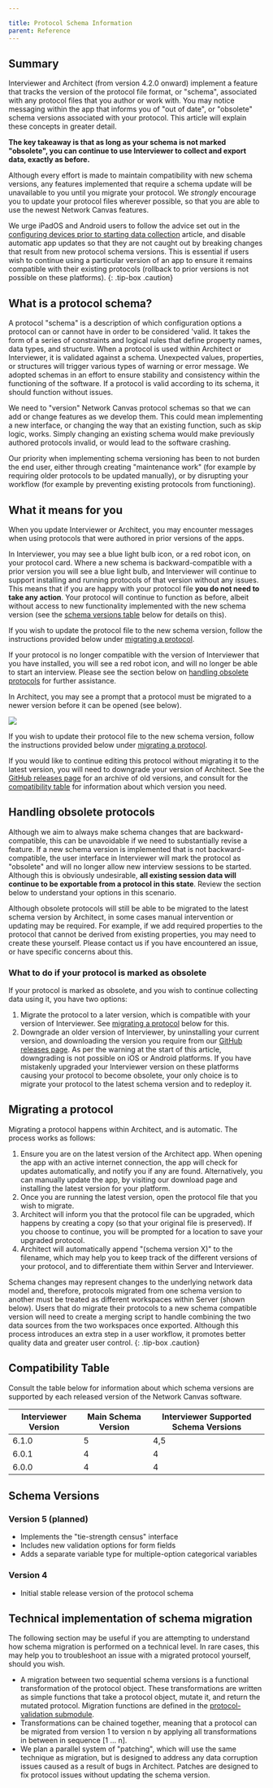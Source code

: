 ```yaml
---

title: Protocol Schema Information
parent: Reference
---
```


## Summary

Interviewer and Architect (from version 4.2.0 onward) implement a feature that tracks the version of the protocol file format, or "schema", associated with any protocol files that you author or work with. You may notice messaging within the app that informs you of "out of date", or "obsolete" schema versions associated with your protocol. This article will explain these concepts in greater detail.

**The key takeaway is that as long as your schema is not marked "obsolete", you can continue to use Interviewer to collect and export data, exactly as before.**

Although every effort is made to maintain compatibility with new schema versions, any features implemented that require a schema update will be unavailable to you until you migrate your protocol. We _strongly_ encourage you to update your protocol files wherever possible, so that you are able to use the newest Network Canvas features.

We urge iPadOS and Android users to follow the advice set out in the [configuring devices prior to starting data collection](../how-to/configuring-devices.md) article, and disable automatic app updates so that they are not caught out by breaking changes that result from new protocol schema versions. This is essential if users wish to continue using a particular version of an app to ensure it remains compatible with their existing protocols (rollback to prior versions is not possible on these platforms).
{: .tip-box .caution}

## What is a protocol schema?

A protocol "schema" is a description of which configuration options a protocol can or cannot have in order to be considered 'valid. It takes the form of a series of constraints and logical rules that define property names, data types, and structure. When a protocol is used within Architect or Interviewer, it is validated against a schema. Unexpected values, properties, or structures will trigger various types of warning or error message. We adopted schemas in an effort to ensure stability and consistency within the functioning of the software. If a protocol is valid according to its schema, it should function without issues.

We need to "version" Network Canvas protocol schemas so that we can add or change features as we develop them. This could mean implementing a new interface, or changing the way that an existing function, such as skip logic, works. Simply changing an existing schema would make previously authored protocols invalid, or would lead to the software crashing.

Our priority when implementing schema versioning has been to not burden the end user, either through creating "maintenance work" (for example by requiring older protocols to be updated manually), or by disrupting your workflow (for example by preventing existing protocols from functioning).

## What it means for you

When you update Interviewer or Architect, you may encounter messages when using protocols that were authored in prior versions of the apps.

In Interviewer, you may see a blue light bulb icon, or a red robot icon, on your protocol card. Where a new schema is backward-compatible with a prior version you will see a blue light bulb, and Interviewer will continue to support installing and running protocols of that version without any issues. This means that if you are happy with your protocol file **you do not need to take any action**. Your protocol will continue to function as before, albeit without access to new functionality implemented with the new schema version (see the [schema versions table](#schema-versions) below for details on this).

If you wish to update the protocol file to the new schema version, follow the instructions provided below under [migrating a protocol](#migrating-a-protocol).

If your protocol is no longer compatible with the version of Interviewer that you have installed, you will see a red robot icon, and will no longer be able to start an interview. Please see the section below on [handling obsolete protocols](#handling-obsolete-protocols) for further assistance.

In Architect, you may see a prompt that a protocol must be migrated to a newer version before it can be opened (see below).

![](/assets/img/protocol-schema/architect-migrate.png)
  
If you wish to update their protocol file to the new schema version, follow the instructions provided below under [migrating a protocol](#migrating-a-protocol).

If you would like to continue editing this protocol without migrating it to the latest version, you will need to downgrade your version of Architect. See the [GitHub releases page](https://github.com/complexdatacollective/Architect/releases) for an archive of old versions, and consult for the [compatibility table](#compatibility-table) for information about which version you need.

## Handling obsolete protocols

Although we aim to always make schema changes that are backward-compatible, this can be unavoidable if we need to substantially revise a feature. If a new schema version is implemented that is not backward-compatible, the user interface in Interviewer will mark the protocol as "obsolete" and will no longer allow new interview sessions to be started. Although this is obviously undesirable, **all existing session data will continue to be exportable from a protocol in this state**. Review the section below to understand your options in this scenario.

Although obsolete protocols will still be able to be migrated to the latest schema version by Architect, in some cases manual intervention or updating may be required. For example, if we add required properties to the protocol that cannot be derived from existing properties, you may need to create these yourself. Please contact us if you have encountered an issue, or have specific concerns about this.

### What to do if your protocol is marked as obsolete

If your protocol is marked as obsolete, and you wish to continue collecting data using it, you have two options:

1. Migrate the protocol to a later version, which is compatible with your version of Interviewer. See [migrating a protocol](#migrating-a-protocol) below for this.
2. Downgrade an older version of Interviewer, by uninstalling your current version, and downloading the version you require from our [GitHub releases page](https://github.com/complexdatacollective/Interviewer/releases). As per the warning at the start of this article, downgrading is not possible on iOS or Android platforms. If you have mistakenly upgraded your Interviewer version on these platforms causing your protocol to become obsolete, your only choice is to migrate your protocol to the latest schema version and to redeploy it.

## Migrating a protocol

Migrating a protocol happens within Architect, and is automatic. The process works as follows:

 1. Ensure you are on the latest version of the Architect app. When opening the app with an active internet connection, the app will check for updates automatically, and notify you if any are found. Alternatively, you can manually update the app, by visiting our download page and installing the latest version for your platform.
 2. Once you are running the latest version, open the protocol file that you wish to migrate.
 3. Architect will inform you that the protocol file can be upgraded, which happens by creating a copy (so that your original file is preserved). If you choose to continue, you will be prompted for a location to save your upgraded protocol.
 4. Architect will automatically append "(schema version X)" to the filename, which may help you to keep track of the different versions of your protocol, and to differentiate them within Server and Interviewer.

Schema changes may represent changes to the underlying network data model and, therefore, protocols migrated from one schema version to another must be treated as different workspaces within Server (shown below). Users that do migrate their protocols to a new schema compatible version will need to create a merging script to handle combining the two data sources from the two workspaces once exported. Although this process introduces an extra step in a user workflow, it promotes better quality data and greater user control.
{: .tip-box .caution}

## Compatibility Table

Consult the table below for information about which schema versions are supported by each released version of the Network Canvas software.

| Interviewer Version           | Main Schema Version | Interviewer Supported Schema Versions |
|-------------------------------|---------------------|---------------------------------------|
| 6.1.0                         | 5                   | 4,5                                   |
| 6.0.1                         | 4                   | 4                                     |
| 6.0.0                         | 4                   | 4                                     |

## Schema Versions

### Version 5 (planned)

- Implements the "tie-strength census" interface
- Includes new validation options for form fields
- Adds a separate variable type for multiple-option categorical variables

### Version 4

- Initial stable release version of the protocol schema

## Technical implementation of schema migration

The following section may be useful if you are attempting to understand how schema migration is performed on a technical level. In rare cases, this may help you to troubleshoot an issue with a migrated protocol yourself, should you wish.

- A migration between two sequential schema versions is a functional transformation of the protocol object. These transformations are written as simple functions that take a protocol object, mutate it, and return the mutated protocol. Migration functions are defined in the [protocol-validation submodule](https://github.com/complexdatacollective/protocol-validation/tree/master/migrations/migrations).
- Transformations can be chained together, meaning that a protocol can be migrated from version 1 to version n by applying all transformations in between in sequence [1 … n].
- We plan a parallel system of "patching", which will use the same technique as migration, but is designed to address any data corruption issues caused as a result of bugs in Architect. Patches are designed to fix protocol issues without updating the schema version.
